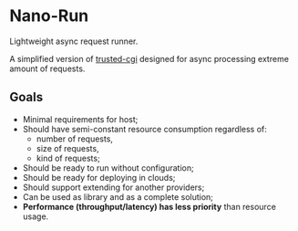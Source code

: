 # Nano-Run

Lightweight async request runner. 

A simplified version of [trusted-cgi](https://github.com/reddec/trusted-cgi) designed
for async processing extreme amount of requests.

## Goals

* Minimal requirements for host;
* Should have semi-constant resource consumption regardless of: 
  * number of requests,
  * size of requests,
  * kind of requests;
* Should be ready to run without configuration;
* Should be ready for deploying in clouds;
* Should support extending for another providers;
* Can be used as library and as a complete solution;
* **Performance (throughput/latency) has less priority** than resource usage.